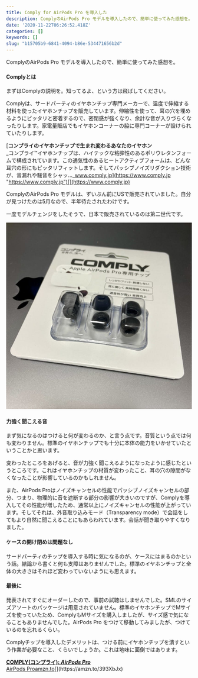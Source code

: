 ```yaml
---
title: Comply for AirPods Pro を導入した
description: ComplyのAirPods Pro モデルを導入したので、簡単に使ってみた感想を。
date: '2020-11-22T06:26:52.418Z'
categories: []
keywords: []
slug: "b15705b9-6841-4094-b86e-534471656b2d"
---
```

ComplyのAirPods Pro モデルを導入したので、簡単に使ってみた感想を。

#### Complyとは

まずはComplyの説明を。知ってるよ、という方は飛ばしてください。

Complyは、サードパーティのイヤホンチップ専門メーカーで、温度で伸縮する材料を使ったイヤホンチップを販売しています。伸縮性を使って、耳の穴を埋めるようにピッタリと密着するので、密閉感が強くなり、余計な音が入りづらくなったりします。家電量販店でもイヤホンコーナーの脇に専門コーナーが設けられていたりします。

[**コンプライのイヤホンチップで生まれ変わるあなたのイヤホン**  
_コンプライ™イヤホンチップは、ハイテックな粘弾性のあるポリウレタンフォームで構成されています。この通気性のあるヒートアクティブフォームは、どんな耳穴の形にもピッタリフィットします。そしてパッシブノイズリダクション技術が、音漏れや騒音をシャッ…_www.comply.jp](https://www.comply.jp "https://www.comply.jp")[](https://www.comply.jp)

ComplyのAirPods Pro モデルは、ずいぶん前にUSで販売されていました。自分が見つけたのは5月なので、半年待たされたわけです。

一度モデルチェンジをしたそうで、日本で販売されているのは第二世代です。

![](1__pwiMRJO__r2YiLdPStfcF3w.jpeg)

#### 力強く聞こえる音

まず気になるのはつけると何が変わるのか、と言う点です。音質という点では何も変わりません。標準のイヤホンチップでも十分に本体の能力をいかせていたということかと思います。

変わったところをあげると、音が力強く聞こえるようになったように感じたというところです。これはイヤホンチップの材質が変わったこと、耳の穴の隙間がなくなったことが影響しているのかもしれません。

また、AirPods Proはノイズキャンセルの性能でパッシブノイズキャンセルの部分、つまり、物理的に音を遮断する部分の影響が大きいのですが、Complyを導入してその性能が増したため、通常以上にノイズキャンセルの性能が上がっています。そしてそれは、外音取り込みモード（Transparency mode）で会話をしてもより自然に聞こえることにもあらわれています。会話が聞き取りやすくなりました。

#### ケースの開け閉めは問題なし

サードパーティのチップを導入する時に気になるのが、ケースにはまるのかという話。結論から書くと何も支障はありませんでした。標準のイヤホンチップと全体の大きさはそれほど変わっていないようにも思えます。

#### 最後に

発表されてすぐにオーダーしたので、事前の試聴はしませんでした。SMLのサイズアソートのパッケージは用意されていません。標準のイヤホンチップでMサイズを使っていたため、ComplyもMサイズを購入しましたが、サイズ感で気になることもありませんでした。AirPods Pro をつけて移動してみましたが、つけているのを忘れるくらい。

Complyチップを導入したデメリットは、つける前にイヤホンチップを潰すという作業が必要なこと、くらいでしょうか。これは地味に面倒ではあります。

[**COMPLY(コンプライ): _AirPods Pro_**  
AirPods Proamzn.to](https://amzn.to/393XbJx "https://amzn.to/393XbJx")[](https://amzn.to/393XbJx)